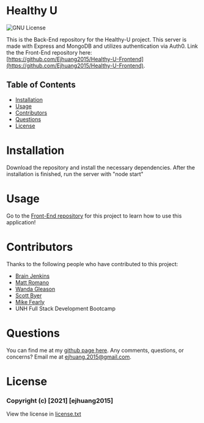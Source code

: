 # Healthy U
![GNU License](https://img.shields.io/badge/License-GNU-blue)

This is the Back-End repository for the Healthy-U project. This server is made with Express and MongoDB and utilizes authentication via Auth0.
Link the the Front-End repository here: [https://github.com/Ejhuang2015/Healthy-U-Frontend](https://github.com/Ejhuang2015/Healthy-U-Frontend). 

## Table of Contents
* [Installation](#installation)
* [Usage](#usage)
* [Contributors](#contributors)
* [Questions](#questions)
* [License](#license)
# Installation
Download the repository and install the necessary dependencies. After the installation is finished, run the server with "node start"
# Usage
Go to the [Front-End repository](https://github.com/Ejhuang2015/Healthy-U-Frontend) for this project to learn how to use this application!
# Contributors
Thanks to the following people who have contributed to this project:
* [Brain Jenkins](https://github.com/bjenkins63)
* [Matt Romano](https://github.com/MRomano84)
* [Wanda Gleason](https://github.com/wmgleason)
* [Scott Byer](https://github.com/switch120) 
* [Mike Fearly](https://michaelfearnley.com/)
* UNH Full Stack Development Bootcamp

# Questions
You can find me at my [github page here](https://github.com/ejhuang2015).
Any comments, questions, or concerns? Email me  at ejhuang.2015@gmail.com.

# License
### Copyright (c) [2021] [ejhuang2015]
View the license in [license.txt](./license.txt)
